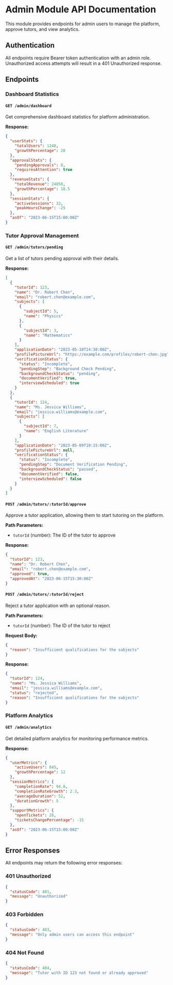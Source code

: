 # Admin Module API Documentation

This module provides endpoints for admin users to manage the platform, approve tutors, and view analytics.

## Authentication

All endpoints require Bearer token authentication with an admin role. Unauthorized access attempts will result in a 401 Unauthorized response.

## Endpoints

### Dashboard Statistics

#### `GET /admin/dashboard`
Get comprehensive dashboard statistics for platform administration.

**Response:**
```json
{
  "userStats": {
    "totalUsers": 1248,
    "growthPercentage": 20
  },
  "approvalStats": {
    "pendingApprovals": 8,
    "requiresAttention": true
  },
  "revenueStats": {
    "totalRevenue": 24850,
    "growthPercentage": 18.5
  },
  "sessionStats": {
    "activeSessions": 32,
    "peakHoursChange": -25
  },
  "asOf": "2023-06-15T15:00:00Z"
}
```

### Tutor Approval Management

#### `GET /admin/tutors/pending`
Get a list of tutors pending approval with their details.

**Response:**
```json
[
  {
    "tutorId": 123,
    "name": "Dr. Robert Chen",
    "email": "robert.chen@example.com",
    "subjects": [
      {
        "subjectId": 5,
        "name": "Physics"
      },
      {
        "subjectId": 3,
        "name": "Mathematics"
      }
    ],
    "applicationDate": "2023-05-10T14:30:00Z",
    "profilePictureUrl": "https://example.com/profiles/robert-chen.jpg",
    "verificationStatus": {
      "status": "Incomplete",
      "pendingStep": "Background Check Pending",
      "backgroundCheckStatus": "pending",
      "documentVerified": true,
      "interviewScheduled": true
    }
  },
  {
    "tutorId": 124,
    "name": "Ms. Jessica Williams",
    "email": "jessica.williams@example.com",
    "subjects": [
      {
        "subjectId": 7,
        "name": "English Literature"
      }
    ],
    "applicationDate": "2023-05-09T10:15:00Z",
    "profilePictureUrl": null,
    "verificationStatus": {
      "status": "Incomplete",
      "pendingStep": "Document Verification Pending",
      "backgroundCheckStatus": "passed",
      "documentVerified": false,
      "interviewScheduled": false
    }
  }
]
```

#### `POST /admin/tutors/:tutorId/approve`
Approve a tutor application, allowing them to start tutoring on the platform.

**Path Parameters:**
- `tutorId` (number): The ID of the tutor to approve

**Response:**
```json
{
  "tutorId": 123,
  "name": "Dr. Robert Chen",
  "email": "robert.chen@example.com",
  "approved": true,
  "approvedAt": "2023-06-15T15:30:00Z"
}
```

#### `POST /admin/tutors/:tutorId/reject`
Reject a tutor application with an optional reason.

**Path Parameters:**
- `tutorId` (number): The ID of the tutor to reject

**Request Body:**
```json
{
  "reason": "Insufficient qualifications for the subjects"
}
```

**Response:**
```json
{
  "tutorId": 124,
  "name": "Ms. Jessica Williams",
  "email": "jessica.williams@example.com",
  "status": "rejected",
  "reason": "Insufficient qualifications for the subjects"
}
```

### Platform Analytics

#### `GET /admin/analytics`
Get detailed platform analytics for monitoring performance metrics.

**Response:**
```json
{
  "userMetrics": {
    "activeUsers": 845,
    "growthPercentage": 12
  },
  "sessionMetrics": {
    "completionRate": 94.8,
    "completionRateGrowth": 2.3,
    "averageDuration": 52,
    "durationGrowth": 5
  },
  "supportMetrics": {
    "openTickets": 28,
    "ticketsChangePercentage": -15
  },
  "asOf": "2023-06-15T15:00:00Z"
}
```

## Error Responses

All endpoints may return the following error responses:

### 401 Unauthorized
```json
{
  "statusCode": 401,
  "message": "Unauthorized"
}
```

### 403 Forbidden
```json
{
  "statusCode": 403,
  "message": "Only admin users can access this endpoint"
}
```

### 404 Not Found
```json
{
  "statusCode": 404,
  "message": "Tutor with ID 123 not found or already approved"
}
``` 